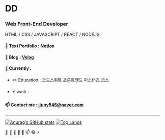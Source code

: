 # DD

### Web Front-End Developer
HTML / CSS / JAVASCRIPT / REACT / NODEJS 

#### 💬 Text Portfolio : [Notion](https://www.notion.so/JJUNY-7b6d60cb92474cf68c5880f78b04b494)
 
#### 💬 Blog : [Velog](https://velog.io/@jjunyjjuny)

#### 🌱 Currently  : 

 - ✏️ Education : 코드스쿼트 프론트엔드 마스터즈 코스
 
 - ⚡ work : 


#### 📫 Contact me : jjuny546@naver.com

<hr/>

[![Anurag's GitHub stats](https://github-readme-stats.vercel.app/api?username=jjunyjjuny)](https://github.com/anuraghazra/github-readme-stats) 
[![Top Langs](https://github-readme-stats.vercel.app/api/top-langs/?username=jjunyjjuny&layout=compact)](https://github.com/anuraghazra/github-readme-stats) 

 🔭 🌱 👯 🤔 💬 📫 😄 ⚡ 

